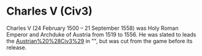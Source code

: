 # Charles V (Civ3)

Charles V (24 February 1500 – 21 September 1558) was Holy Roman Emperor and Archduke of Austria from 1519 to 1556. He was slated to leads the [Austrian%20%28Civ3%29](Austrians) in "", but was cut from the game before its release.